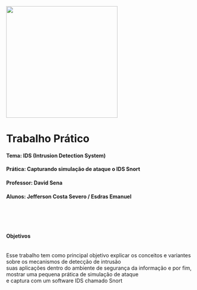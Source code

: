 

<img src="/home/jeff/Documentos/seguranca_da_informacao/TrabalhoIDS/ufc.png" width="300" height="300"/>
<h1> Trabalho Prático </h1> 
<h4> Tema: IDS (Intrusion Detection System) </h4>
<h4> Prática: Capturando simulação de ataque o IDS Snort </h4>
<h4> Professor: David Sena </h4>
<h4> Alunos: Jefferson Costa Severo / Esdras Emanuel </h4>

<br/>
<br/>
<br/>

<h4> Objetivos </h4>
<br/>
Esse trabalho tem como principal objetivo explicar os conceitos e variantes sobre os mecanismos de detecção de intrusão <br/>
suas aplicações dentro do ambiente de segurança da informação e por fim, mostrar uma pequena prática de simulação de ataque <br/>
e captura com um software IDS chamado Snort
